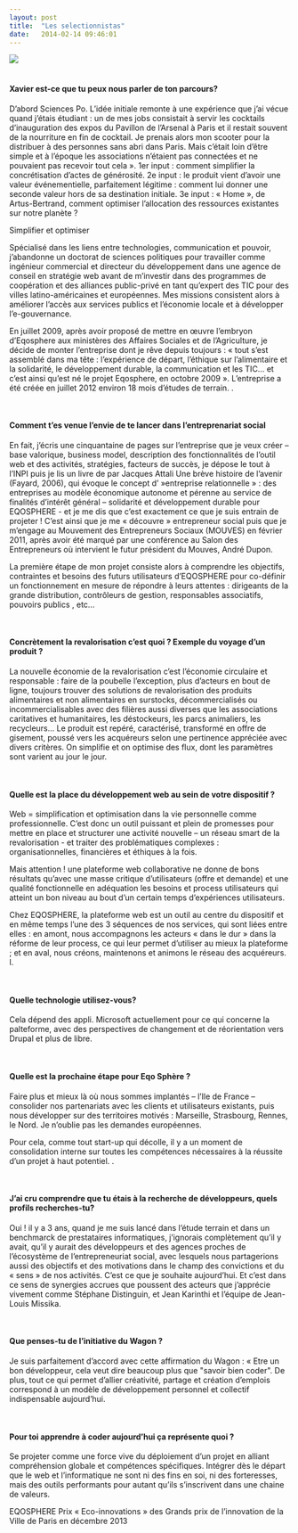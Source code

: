 ```yaml
---
layout: post
title:  "Les selectionnistas"
date:   2014-02-14 09:46:01
---
```



<div class="row-fluid">
	<div class="span12" style="padding-right:20px;">
		<img src="https://dl.dropboxusercontent.com/u/29947758/selectionistas.jpg"><br/>
	</div>
</div>

<br>

#### Xavier est-ce que tu peux nous parler de ton parcours? </h4>

D’abord Sciences Po. L’idée initiale remonte à une expérience que j’ai vécue quand j’étais étudiant : un de mes jobs consistait à servir les cocktails d’inauguration des expos du Pavillon de l’Arsenal à Paris et il restait souvent de la nourriture en fin de cocktail. Je prenais alors mon scooter pour la distribuer à des personnes sans abri dans Paris. Mais c’était loin d’être simple et à l’époque les associations n’étaient pas connectées et ne pouvaient pas recevoir tout cela ». 1er input : comment simplifier la concrétisation d’actes de générosité. 2e input : le produit vient d’avoir une valeur événementielle, parfaitement légitime : comment lui donner une seconde valeur hors de sa destination initiale. 3e input : « Home », de Artus-Bertrand, comment optimiser l’allocation des ressources existantes sur notre planète ?

Simplifier et optimiser

Spécialisé dans les liens entre technologies, communication et pouvoir, j’abandonne un doctorat de sciences politiques pour travailler comme ingénieur commercial et directeur du développement dans une agence de conseil en stratégie web avant de m’investir dans des programmes de coopération et des alliances public-privé en tant qu’expert des TIC pour des villes latino-américaines et européennes. Mes missions consistent alors à améliorer l’accès aux services publics et l’économie locale et à développer l’e-gouvernance.

En juillet 2009, après avoir proposé de mettre en œuvre l’embryon d’Eqosphere aux ministères des Affaires Sociales et de l’Agriculture,  je décide de monter l’entreprise dont je rêve depuis toujours : « tout s’est assemblé dans ma tête : l’expérience de départ, l’éthique sur l’alimentaire et la solidarité, le développement durable, la communication et les TIC… et c’est ainsi qu’est né le projet Eqosphere, en octobre 2009 ». L’entreprise a été créée en juillet 2012 environ 18 mois d’études de terrain.
.

<br/>

#### Comment t’es venue l’envie de te lancer dans l’entreprenariat social 

En fait, j’écris une cinquantaine de pages sur l’entreprise que je veux créer – base valorique, business model, description des fonctionnalités de l’outil web et des activités, stratégies, facteurs de succès, je dépose le tout à l’INPI puis je lis un livre de par Jacques Attali Une brève histoire de l’avenir (Fayard, 2006),  qui évoque le concept d’ »entreprise relationnelle » : des entreprises au modèle économique autonome et pérenne au service de finalités d’intérêt général – solidarité et développement durable pour EQOSPHERE -   et je me dis que c’est exactement ce que je suis entrain de projeter !  C’est ainsi que je me « découvre » entrepreneur social puis que je m’engage au Mouvement des Entrepreneurs Sociaux (MOUVES) en février 2011, après avoir été marqué par une conférence au Salon des Entrepreneurs où intervient le futur président du Mouves, André Dupon.

La première étape de mon projet consiste alors à comprendre les objectifs, contraintes et besoins  des futurs utilisateurs d’EQOSPHERE pour co-définir un fonctionnement en mesure de répondre à leurs attentes : dirigeants de la grande distribution, contrôleurs de gestion, responsables associatifs, pouvoirs publics , etc… 

<br>

#### Concrètement la revalorisation c’est quoi ? Exemple du voyage d’un produit ?

La nouvelle économie de la revalorisation c’est l’économie circulaire et responsable : faire de la poubelle l’exception, plus d’acteurs en bout de ligne, toujours trouver des solutions de revalorisation des produits alimentaires et non alimentaires en surstocks, décommercialisés ou incommercialisables avec des filières aussi diverses que les associations caritatives et humanitaires, les déstockeurs, les parcs animaliers, les recycleurs…
Le produit est repéré, caractérisé, transformé en offre de gisement, poussé vers les acquéreurs selon une pertinence appréciée avec divers critères. On simplifie et on optimise des flux, dont les paramètres sont varient au jour le jour. 

<br>

#### Quelle est la place du développement web au sein de votre dispositif ?
 
Web = simplification et optimisation dans la vie personnelle comme professionnelle. C’est donc un outil puissant et plein de promesses pour mettre en place et structurer une activité nouvelle – un réseau smart de la revalorisation - et traiter des problématiques complexes : organisationnelles, financières et éthiques à la fois. 

Mais attention ! une plateforme web collaborative ne donne de bons résultats qu’avec une masse critique d’utilisateurs (offre et demande) et une qualité fonctionnelle en adéquation les besoins et process utilisateurs qui atteint un bon niveau au bout d’un certain temps d’expériences utilisateurs.

Chez EQOSPHERE, la plateforme web est un outil au centre du dispositif et en même temps l’une des 3 séquences de nos services, qui sont liées entre elles : en amont, nous accompagnons les acteurs « dans le dur » dans la réforme de leur process, ce qui leur permet d’utiliser au mieux la plateforme ; et en aval, nous créons, maintenons et animons le réseau des acquéreurs.
l.

<br>

#### Quelle technologie utilisez-vous? 

Cela dépend des appli. Microsoft actuellement pour ce qui concerne la palteforme, avec des perspectives de changement et de réorientation vers Drupal et plus de libre. 

<br>

#### Quelle est la prochaine étape pour Eqo Sphère ? 

Faire plus et mieux là où nous sommes implantés – l’Ile de France – consolider nos partenariats avec les clients et utilisateurs existants, puis nous développer sur des territoires motivés : Marseille, Strasbourg, Rennes, le Nord. Je n’oublie pas les demandes européennes.

Pour cela, comme tout start-up qui décolle, il y a un moment de consolidation interne sur toutes les compétences nécessaires à la réussite d’un projet à haut potentiel.
.

<br> 

#### J’ai cru comprendre que tu étais à la recherche de développeurs, quels profils recherches-tu?

Oui ! il y a 3 ans, quand je me suis lancé dans l’étude terrain et dans un benchmarck de prestataires informatiques, j’ignorais complètement qu’il y avait, qu’il y aurait des développeurs et des agences proches de l’écosystème de l’entrepreneuriat social, avec lesquels nous partagerions aussi des objectifs et des motivations dans le champ des convictions et du « sens » de nos activités. C’est ce que je souhaite aujourd’hui. Et c’est dans ce sens de synergies accrues que poussent des acteurs que j’apprécie vivement comme Stéphane Distinguin, et Jean Karinthi et l’équipe de Jean-Louis Missika.

<br>

#### Que penses-tu de l’initiative du Wagon ?

 Je suis parfaitement d’accord avec cette affirmation du Wagon : « Etre un bon développeur, cela veut dire beaucoup plus que "savoir bien coder". De plus, tout ce qui permet d’allier créativité, partage et création d’emplois correspond à un modèle de développement personnel et collectif indispensable aujourd’hui.

<br>

#### Pour toi apprendre à coder aujourd’hui ça représente quoi ?

Se projeter comme une force vive du déploiement d’un projet en alliant compréhension globale et compétences spécifiques. Intégrer dès le départ que le web et l’informatique ne sont ni des fins en soi, ni des forteresses, mais des outils performants pour autant qu’ils s’inscrivent dans une chaine de valeurs.

EQOSPHERE Prix « Eco-innovations » des Grands prix de l’innovation de la Ville de Paris en décembre 2013

<br>
